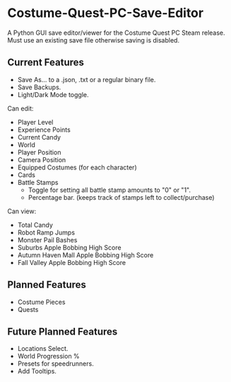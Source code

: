 # Costume-Quest-PC-Save-Editor
A Python GUI save editor/viewer for the Costume Quest PC Steam release. Must use an existing save file otherwise saving is disabled.

## Current Features
- Save As... to a .json, .txt or a regular binary file.
- Save Backups.
- Light/Dark Mode toggle.

Can edit:
- Player Level
- Experience Points
- Current Candy
- World
- Player Position
- Camera Position
- Equipped Costumes (for each character)
- Cards
- Battle Stamps
  - Toggle for setting all battle stamp amounts to "0" or "1".
  - Percentage bar. (keeps track of stamps left to collect/purchase)

Can view:
  - Total Candy
  - Robot Ramp Jumps
  - Monster Pail Bashes
  - Suburbs Apple Bobbing High Score
  - Autumn Haven Mall Apple Bobbing High Score
  - Fall Valley Apple Bobbing High Score

## Planned Features
- Costume Pieces
- Quests

## Future Planned Features
- Locations Select.
- World Progression %
- Presets for speedrunners.
- Add Tooltips.

